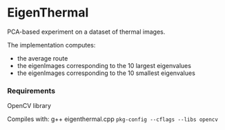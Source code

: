 # EigenThermal
PCA-based experiment on a dataset of thermal images.

The implementation computes:
* the average route
* the eigenImages corresponding to the 10 largest eigenvalues
* the eigenImages corresponding to the 10 smallest eigenvalues

### Requirements
OpenCV library

Compiles with: 
g++ eigenthermal.cpp `pkg-config --cflags --libs opencv`
